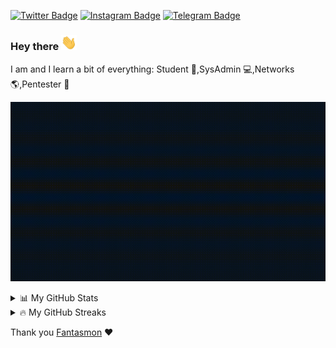 [![Twitter Badge](https://img.shields.io/badge/-@kyb3rvizsla-1ca0f1?style=flat-square&labelColor=1c1c1f&logo=twitter&logoColor=white&link=https://twitter.com/kyb3rvizsla)](https://twitter.com/kyb3rvizsla) [![Instagram Badge](https://img.shields.io/badge/-@kyb3rvizsla-1ca0f1?style=flat-square&labelColor=1c1c1f&logo=instagram&logoColor=white&link=https://instagram.com/kyb3rvizsla)](https://instagram.com/instagram) [![Telegram Badge](https://img.shields.io/badge/-@kyb3rvizsla-1ca0f1?style=flat-square&labelColor=1c1c1f&logo=telegram&logoColor=dark&link=https://t.me/kyb3rvizsla)](https://t.me/kyb3rvizsla)
### Hey there <img src="hand.gif" width="25px">

I am and I learn a bit of everything: Student :blue_book:,SysAdmin :computer:,Networks :earth_americas:,Pentester :angel:

![Banner](banner.gif)

<details>
<summary>📊 My GitHub Stats</summary>
<br>

![GitHub Stats](https://github-readme-stats.vercel.app/api?username=kyb3rvizsla&show_icons=true&theme=react&include_all_commits=false)
![GitHub Top](https://github-readme-stats.vercel.app/api/top-langs/?username=kyb3rvizsla&show_icons=true&include_all_commits=true&hide_border=false&theme=react&layout=compact)

[My GitHub 2021 Skyline](https://skyline.github.com/kyb3rvizsla/2021)
[My GitHub Stats](https://gitstats.me/kyb3rvizsla)

<b>Note:</b> These metrics do not take into account my other repositories hosted by [kyb3rvizsla-others](https://github.com/kyb3rvizsla-others). The top languages is only a metric of the languages my public code consists of and doesn't reflect experience or skill level.
</details>

<details>
  <summary>🔥 My GitHub Streaks</summary>
  <br>
    <img src="https://github-readme-streak-stats.herokuapp.com?user=kyb3rvizsla&theme=tokyonight_duo&fire=DD6000" height="192px"/>
</details>

Thank you [Fantasmon](https://github.com/spawmc) :heart:
